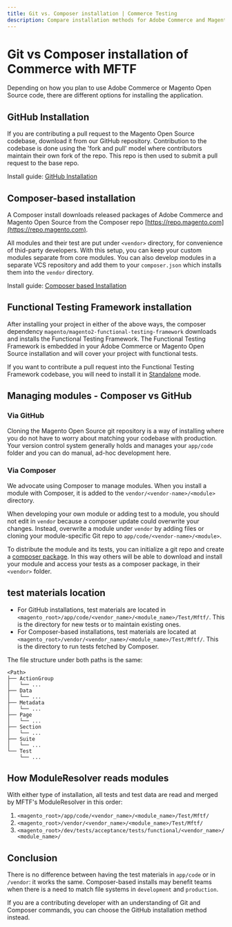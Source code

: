 ```yaml
---
title: Git vs. Composer installation | Commerce Testing
description: Compare installation methods for Adobe Commerce and Magento Open Source projects when using the Functional Testing Framework.
---
```


# Git vs Composer installation of Commerce with MFTF

Depending on how you plan to use Adobe Commerce or Magento Open Source code, there are different options for installing the application.

## GitHub Installation

If you are contributing a pull request to the Magento Open Source codebase, download it from our GitHub repository. Contribution to the codebase is done using the 'fork and pull' model where contributors maintain their own fork of the repo. This repo is then used to submit a pull request to the base repo.

Install guide: [GitHub Installation][]

## Composer-based installation

A Composer install downloads released packages of Adobe Commerce and Magento Open Source from the Composer repo [https://repo.magento.com](https://repo.magento.com).

All modules and their test are put under `<vendor>` directory, for convenience of thid-party developers. With this setup, you can keep your custom modules separate from core modules. You can also develop modules in a separate VCS repository and add them to your `composer.json` which installs them into the `vendor` directory.

Install guide: [Composer based Installation][]

## Functional Testing Framework installation

After installing your project in either of the above ways, the composer dependency `magento/magento2-functional-testing-framework` downloads and installs the Functional Testing Framework. The Functional Testing Framework is embedded in your Adobe Commerce or Magento Open Source installation and will cover your project with functional tests.

If you want to contribute a pull request into the Functional Testing Framework codebase, you will need to install it in [Standalone][] mode.

## Managing modules - Composer vs GitHub

### Via GitHub

Cloning the Magento Open Source git repository is a way of installing where you do not have to worry about matching your codebase with production. Your version control system generally holds and manages your `app/code` folder and you can do manual, ad-hoc development here.

### Via Composer

We advocate using Composer to manage modules. When you install a module with Composer, it is added to the `vendor/<vendor-name>/<module>` directory.

When developing your own module or adding test to a module, you should not edit in `vendor` because a composer update could overwrite your changes. Instead, overwrite a module under `vendor` by adding files or cloning your module-specific Git repo to `app/code/<vendor-name>/<module>`.

To distribute the module and its tests, you can initialize a git repo and create a [composer package][]. In this way others will be able to download and install your module and access your tests as a composer package, in their `<vendor>` folder.

## test materials location

-  For GitHub installations, test materials are located in `<magento_root>/app/code/<vendor_name>/<module_name>/Test/Mftf/`. This is the directory for new tests or to maintain existing ones.
-  For Composer-based installations, test materials are located at `<magento_root>/vendor/<vendor_name>/<module_name>/Test/Mftf/`. This is the directory to run tests fetched by Composer.

The file structure under both paths is the same:

```tree
<Path>
├── ActionGroup
│   └── ...
├── Data
│   └── ...
├── Metadata
│   └── ...
├── Page
│   └── ...
├── Section
│   └── ...
├── Suite
│   └── ...
└── Test
    └── ...
```

## How ModuleResolver reads modules

With either type of installation, all tests and test data are read and merged by MFTF's ModuleResolver in this order:

1. `<magento_root>/app/code/<vendor_name>/<module_name>/Test/Mftf/`
1. `<magento_root>/vendor/<vendor_name>/<module_name>/Test/Mftf/`
1. `<magento_root>/dev/tests/acceptance/tests/functional/<vendor_name>/<module_name>/`

## Conclusion

There is no difference between having the test materials in `app/code` or in `/vendor`: it works the same. Composer-based installs may benefit teams when there is a need to match file systems in `development` and `production`.

If you are a contributing developer with an understanding of Git and Composer commands, you can choose the GitHub installation method instead.

<!-- Link definitions -->

[Composer based Installation]: https://devdocs.magento.com/guides/v2.3/install-gde/composer.html
[GitHub Installation]: https://devdocs.magento.com/guides/v2.3/install-gde/prereq/dev_install.html
[Standalone]: getting-started.md#set-up-a-standalone-mftf
[composer package]: https://devdocs.magento.com/guides/v2.3/extension-dev-guide/package/package_module.html

